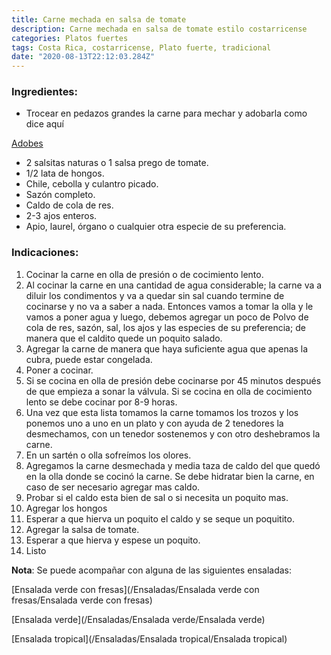```yaml
---
title: Carne mechada en salsa de tomate
description: Carne mechada en salsa de tomate estilo costarricense
categories: Platos fuertes
tags: Costa Rica, costarricense, Plato fuerte, tradicional
date: "2020-08-13T22:12:03.284Z"
---
```


### Ingredientes:

- Trocear en pedazos grandes la carne para mechar y adobarla como dice aquí

[Adobes ](/Adobes/Adobes/)

- 2 salsitas naturas o 1 salsa prego de tomate.
- 1/2 lata de hongos.
- Chile, cebolla y culantro picado.
- Sazón completo.
- Caldo de cola de res.
- 2-3 ajos enteros.
- Apio, laurel, órgano o cualquier otra especie de su preferencia.

### Indicaciones:

1. Cocinar la carne en olla de presión o de cocimiento lento. 
2. Al cocinar la carne en una cantidad de agua considerable; la carne va a diluir los condimentos y va a quedar sin sal cuando termine de cocinarse y no va a saber a nada. Entonces vamos a tomar la olla y le vamos a poner agua y luego, debemos agregar un poco de Polvo de cola de res, sazón, sal, los ajos y las especies de su preferencia; de manera que el caldito quede un poquito salado.
3. Agregar la carne de manera que haya suficiente agua que apenas la cubra, puede estar congelada.
4. Poner a cocinar.
5. Si se cocina en olla de presión debe cocinarse por 45 minutos después de que empieza a sonar la válvula. Si se cocina en olla de cocimiento lento se debe cocinar por 8-9 horas.
6. Una vez que esta lista tomamos la carne tomamos los trozos y los ponemos uno a uno en un plato y con ayuda de 2 tenedores la desmechamos, con un tenedor sostenemos y con otro deshebramos la carne.
7. En un sartén o olla sofreímos los olores. 
8. Agregamos la carne desmechada y media taza de caldo del que quedó en la olla donde se cocinó la carne. Se debe hidratar bien la carne, en caso de ser necesario agregar mas caldo.
9. Probar si el caldo esta bien de sal o si necesita un poquito mas. 
10. Agregar los hongos
11. Esperar a que hierva un poquito el caldo y se seque un poquitito.
12. Agregar la salsa de tomate. 
13. Esperar a que hierva y espese un poquito.
14. Listo 

**Nota**: Se puede acompañar con alguna de las siguientes ensaladas:


[Ensalada verde con fresas](/Ensaladas/Ensalada verde con fresas/Ensalada verde con fresas)

[Ensalada verde](/Ensaladas/Ensalada verde/Ensalada verde)

[Ensalada tropical](/Ensaladas/Ensalada tropical/Ensalada tropical)